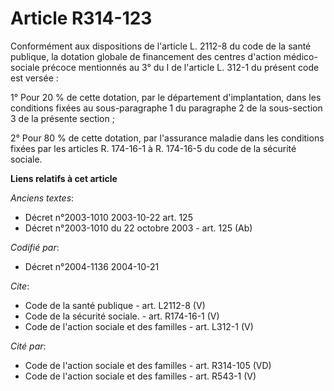 # Article R314-123

Conformément aux dispositions de l'article L. 2112-8 du code de la santé publique, la dotation globale de financement des
centres d'action médico-sociale précoce mentionnés au 3° du I de l'article L. 312-1 du présent code est versée : 

1° Pour 20 % de cette dotation, par le département d'implantation, dans les conditions fixées au sous-paragraphe 1 du
paragraphe 2 de la sous-section 3 de la présente section ; 

2° Pour 80 % de cette dotation, par l'assurance maladie dans les conditions fixées par les articles R. 174-16-1 à R. 174-16-5
du code de la sécurité sociale.

**Liens relatifs à cet article**

_Anciens textes_:

  - Décret n°2003-1010 2003-10-22 art. 125
  - Décret n°2003-1010 du 22 octobre 2003 - art. 125 (Ab)

_Codifié par_:

  - Décret n°2004-1136 2004-10-21

_Cite_:

  - Code de la santé publique - art. L2112-8 (V)
  - Code de la sécurité sociale. - art. R174-16-1 (V)
  - Code de l'action sociale et des familles - art. L312-1 (V)

_Cité par_:

  - Code de l'action sociale et des familles - art. R314-105 (VD)
  - Code de l'action sociale et des familles - art. R543-1 (V)
